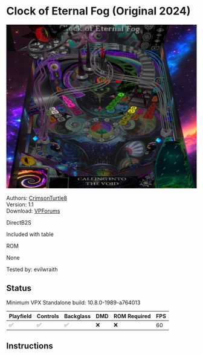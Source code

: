 # Clock of Eternal Fog (Original 2024)

![Table Preview](../../images/vpx-clockofetfog.png)

Authors: [CrimsonTurtle8](https://www.vpforums.org/index.php?showuser=49512)  
Version: 1.1  
Download: [VPForums](https://www.vpforums.org/index.php?app=downloads&showfile=18410)

DirectB2S

Included with table

ROM

None

Tested by: evilwraith

## Status 

Minimum VPX Standalone build: 10.8.0-1989-a764013

| Playfield | Controls | Backglass | DMD | ROM Required | FPS | 
|-----------|----------|-----------|-----|--------------|-----|
| :white_check_mark: | :white_check_mark: | :white_check_mark: | :x: | :x: | 60 |

## Instructions

